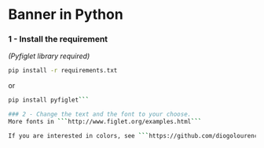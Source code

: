 # Banner in Python

### 1 - Install the requirement
*(Pyfiglet library required)*
```bash
pip install -r requirements.txt
```
or
```bash
pip install pyfiglet```

### 2 - Change the text and the font to your choose. 
More fonts in ```http://www.figlet.org/examples.html```

If you are interested in colors, see ```https://github.com/diogolourenco100/colora```, where there is also an easier way to use the ```colorama``` library. 